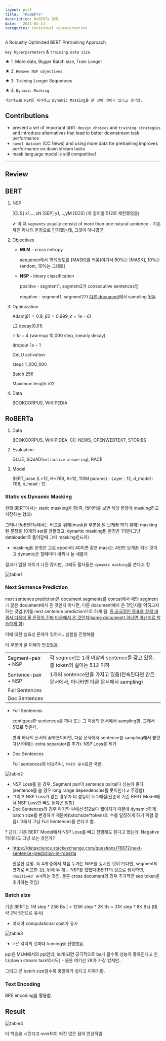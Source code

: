 ```yaml
---
layout: post
title:  "RoBERTa"
description: RoBERTa 정리
date:   2021-04-14 
categories: contextual representation 
---
```




A Robustly Optimized BERT Pretraining Approach

`key hyperparmeters` & `training data size`

★ 1. More data, Bigger Batch size, Train Longer

★ 2. `Remove NSP objectives`

★ 3. Training Longer Sequences

★ 4. `Dynamic Masking`

`개인적으로 NSP를 제거하고 Dynamic Masking을 한 것이 의미가 있다고 생각함.`

## Contributions

- present a set of important `BERT design choices` and `training strategies` and introduce alternatives that lead to better downstream task performance
- `novel dataset` (CC News) and using more data for pretraining improves performance on down stream tasks
- mask language model is still competitive!

---

## Review 

## BERT

1. NSP

   [CLS] x1,...,xN [SEP] y1,...,yM [EOS] (이 길이를 512로 제한했었음)

   ✔ 이 때 `segment`s usually consist of more than one natural sentence - 기존까진 하나의 문장으로 인지했는데, 그것이 아니였군.

2. Objectives

   - **MLM** - cross entropy

     sequence에서 15%정도를 [MASK]를 씌움(여기서 80%는 [MASK], 10%는 random, 10%는 그대로)

     

   - **NSP** - binary classification

     positive - segment1, segment2가 consecutive sentences임

     negative - segment1, segment2가 <u>다른 document</u>에서 sampling  됬음.

3. Optimization

   Adam($\beta1=0.9$, $\beta2=0.999$, $\epsilon = 1e-6$)

   L2 decay(0.01)

   lr $1e-4$ (warmup 10,000 step, linearly decay)

   dropout  $1e-1$

   GeLU activation

   steps $1,000,000$ 

   Batch $256$

   Maximum length $512$

4. Data

   BOOKCORPUS, WIKIPEDIA

## RoBERTa

1. Data

   BOOKCORPUS, WIKIPIDEA, CC-NEWS, OPENWEBTEXT, STORIES

2. Evaluation

   GLUE, SQuAD(`extractive answering`), RACE

3. Model

   BERT_base (L=12, H=768, A=12, 110M params) - Layer : 12, d_model : 768, n_head : 12

### Static vs Dynamic Masking

원래 BERT에서는 static masking을 함(즉, 데이터를 보면 해당 문장에 masking하고 저장하는 형태)

그러나 RoBERTa에서는 비교를 위해(mask된 부분을 덜 보게끔 하기 위해) masking된 문장을 10개의 set를 만들었고, dynamic masking된 문장은 1개만(그냥 dataloader로 들어갈때 그때 masking한드아)

- masking된 문장은 고로 epoch이 40이면 같은 mask는 4번만 보게끔 되는 것이고 dynamic은 할때마다 바뀌니 늘 새롭지

결과가 엄청 차이가 나진 않지만, 그래도 필자들은 `dynamic masking`을 쓴다고 함

![table1](https://github.com/Chuck2Win/Chuck2Win.github.io/blob/master/img/RoBERTa/table1.png)



### Next Sentence Prediction

next sentence prediction은 document segments를 concat해서 해당 segment가 같은 document에서 온 것인지 아니면, 다른 document에서 온 것인지를 익히고자 하는 것임.(이를 next sentence prediction으로 하게 됨. <u>즉 궁극적인 목표를 살짝 바꿔서 다음에 올 문장이 진짜 다음에서 온 것인지(same document) 아니면 아닌지로 학습하게 함</u>)

이에 대한 실요성 문제가 있어서.. 실험을 진행해봄

이 부분이 잘 이해가 안갔었음.

|                     |                                                              |
| ------------------- | ------------------------------------------------------------ |
| Segment-pair + NSP  | 각 segment는 1개 이상의 sentence를 갖고 있음. 총 token의 길이는 512 이하 |
| Sentence-pair + NSP | 1개의 sentence만을 가지고 있음(연속된다면 같은 문서에서, 아니라면 다른 문서에서 sampling) |
| Full Sentences      |                                                              |
| Doc Sentences       |                                                              |

- Full Sentences

  contigous한 sentences를 하나 또는 그 이상의 문서에서 sampling함. 그래서 512로 맞춘다.

  만약 하나의 문서의 끝부분이라면, 다음 문서에서 sentence를 sampling해서 붙인다(사이에는 extra separator를 추가). NSP Loss를 제거

- Doc Sentences

  Full sentences와 비슷하나, `하나의 문서`로만 국한.

![table2](https://github.com/Chuck2Win/Chuck2Win.github.io/blob/master/img/RoBERTa/table2.png)

- NSP Loss를 쓸 경우, Segment pair이 sentence pair보다 성능이 좋다(sentence를 쓸 경우 long range dependencies를 못익힌다고 주장함)
- 그리고 NSP Loss가 없는 경우가 더 성능이 우수해짐(단순히 기존 BERT Model에서 NSP Loss만 빼도 된다곤 말함)
- Doc Sentences의 경우 마지막 부에선 512보다 짧아지기 때문에 dynamic하게 batch size를 변경하기 때문에(batchsize*tokens의 수를 일정하게 하기 위함 같음) 그래서 그냥 Full Sentences를 쓴다고 함.

? 근데, 기존 BERT Model에서 NSP Loss를 빼고 진행해도 된다고 했는데, Negative하더라도 그냥 쓰는 것인가?

- https://datascience.stackexchange.com/questions/76872/next-sentence-prediction-in-roberta

  친절한 설명. 즉 4개 중에서 처음 두개는 NSP를 실시한 것이고(다만, segment의 크기로 비교한 것), 뒤에 두 개는 NSP를 없앴다(BERT의 것으로 생각하면, `Positive만 존재`하는 것임. 물론 cross document의 경우 추가적인 sep token을 추가하는 것임)

### Batch size

기존 BERT는 1M step * 256 Bs ( = 125K step * 2K Bs = 31K step * 8K Bs)  (대략 2억 5천으로 유사)

- 이래야 computational cost가 유사

![table3](https://github.com/Chuck2Win/Chuck2Win.github.io/blob/master/img/RoBERTa/table3.png)

- lr은 각각의 것마다 tunning을 진행했음.



ppl은 MLM에서의 ppl인데, 보게 되면 궁극적으로 bs가 클수록 성능이 좋아진다고 한다(down stream task역시도) - 물론 여기선 2K가 가장 컸지만.. 

그리고 큰 batch size일수록 병렬화가 쉽다고 이야기함.

### Text Encoding

BPE encoding을 활용함.



## Result

![table4](https://github.com/Chuck2Win/Chuck2Win.github.io/blob/master/img/RoBERTa/table4.png)

더 학습을 시킨다고 overfit이 되진 않은 점이 인상적임.

